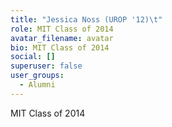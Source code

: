 ```yaml
---
title: "Jessica Noss (UROP '12)\t"
role: MIT Class of 2014
avatar_filename: avatar
bio: MIT Class of 2014
social: []
superuser: false
user_groups:
  - Alumni
---
```

MIT Class of 2014
